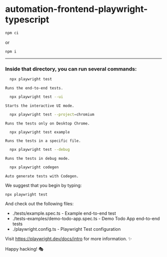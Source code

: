 # automation-frontend-playwright-typescript

```sh
npm ci
```

or

```sh
npm i
```

----

### Inside that directory, you can run several commands:

```sh
  npx playwright test
```
    Runs the end-to-end tests.

```sh
  npx playwright test --ui
```
    Starts the interactive UI mode.

```sh
  npx playwright test --project=chromium
```
    Runs the tests only on Desktop Chrome.

```sh
  npx playwright test example
```
    Runs the tests in a specific file.

```sh
  npx playwright test --debug
```
    Runs the tests in debug mode.

```sh
  npx playwright codegen
```
    Auto generate tests with Codegen.

We suggest that you begin by typing:

    npx playwright test

And check out the following files:
  - ./tests/example.spec.ts - Example end-to-end test
  - ./tests-examples/demo-todo-app.spec.ts - Demo Todo App end-to-end tests
  - ./playwright.config.ts - Playwright Test configuration

Visit https://playwright.dev/docs/intro for more information. ✨

Happy hacking! 🎭